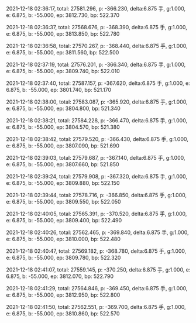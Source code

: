 2021-12-18 02:36:17, total: 27581.296, p: -366.230, delta:6.875 手, g:1.000, e: 6.875, b: -55.000, ep: 3812.730, bp: 522.370

2021-12-18 02:36:37, total: 27568.676, p: -368.390, delta:6.875 手, g:1.000, e: 6.875, b: -55.000, ep: 3813.850, bp: 522.780

2021-12-18 02:36:58, total: 27570.267, p: -368.440, delta:6.875 手, g:1.000, e: 6.875, b: -55.000, ep: 3811.560, bp: 522.500

2021-12-18 02:37:19, total: 27576.201, p: -366.340, delta:6.875 手, g:1.000, e: 6.875, b: -55.000, ep: 3809.740, bp: 522.010

2021-12-18 02:37:40, total: 27587.157, p: -367.620, delta:6.875 手, g:1.000, e: 6.875, b: -55.000, ep: 3801.740, bp: 521.170

2021-12-18 02:38:00, total: 27583.087, p: -365.920, delta:6.875 手, g:1.000, e: 6.875, b: -55.000, ep: 3804.800, bp: 521.340

2021-12-18 02:38:21, total: 27584.228, p: -366.470, delta:6.875 手, g:1.000, e: 6.875, b: -55.000, ep: 3804.570, bp: 521.380

2021-12-18 02:38:42, total: 27579.520, p: -366.430, delta:6.875 手, g:1.000, e: 6.875, b: -55.000, ep: 3807.090, bp: 521.690

2021-12-18 02:39:03, total: 27579.687, p: -367.140, delta:6.875 手, g:1.000, e: 6.875, b: -55.000, ep: 3807.660, bp: 521.850

2021-12-18 02:39:24, total: 27579.908, p: -367.320, delta:6.875 手, g:1.000, e: 6.875, b: -55.000, ep: 3809.880, bp: 522.150

2021-12-18 02:39:44, total: 27578.716, p: -366.850, delta:6.875 手, g:1.000, e: 6.875, b: -55.000, ep: 3809.550, bp: 522.050

2021-12-18 02:40:05, total: 27565.391, p: -370.520, delta:6.875 手, g:1.000, e: 6.875, b: -55.000, ep: 3809.400, bp: 522.490

2021-12-18 02:40:26, total: 27562.465, p: -369.840, delta:6.875 手, g:1.000, e: 6.875, b: -55.000, ep: 3810.000, bp: 522.480

2021-12-18 02:40:47, total: 27569.182, p: -368.780, delta:6.875 手, g:1.000, e: 6.875, b: -55.000, ep: 3809.780, bp: 522.320

2021-12-18 02:41:07, total: 27559.145, p: -370.250, delta:6.875 手, g:1.000, e: 6.875, b: -55.000, ep: 3812.070, bp: 522.790

2021-12-18 02:41:29, total: 27564.846, p: -369.450, delta:6.875 手, g:1.000, e: 6.875, b: -55.000, ep: 3812.950, bp: 522.800

2021-12-18 02:41:50, total: 27562.551, p: -369.700, delta:6.875 手, g:1.000, e: 6.875, b: -55.000, ep: 3810.860, bp: 522.570